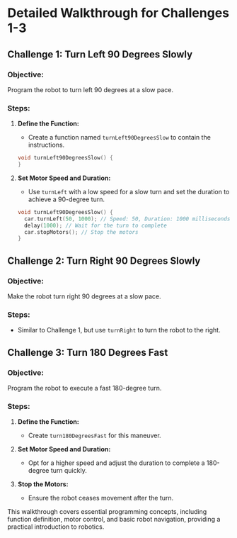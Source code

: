 
# Detailed Walkthrough for Challenges 1-3

## Challenge 1: Turn Left 90 Degrees Slowly

### Objective:
Program the robot to turn left 90 degrees at a slow pace.

### Steps:
1. **Define the Function:**
   - Create a function named `turnLeft90DegreesSlow` to contain the instructions.

   ```cpp
   void turnLeft90DegreesSlow() {
   }
   ```

2. **Set Motor Speed and Duration:**
   - Use `turnLeft` with a low speed for a slow turn and set the duration to achieve a 90-degree turn.

   ```cpp
   void turnLeft90DegreesSlow() {
     car.turnLeft(50, 1000); // Speed: 50, Duration: 1000 milliseconds
     delay(1000); // Wait for the turn to complete
     car.stopMotors(); // Stop the motors
   }
   ```

## Challenge 2: Turn Right 90 Degrees Slowly

### Objective:
Make the robot turn right 90 degrees at a slow pace.

### Steps:
- Similar to Challenge 1, but use `turnRight` to turn the robot to the right.

## Challenge 3: Turn 180 Degrees Fast

### Objective:
Program the robot to execute a fast 180-degree turn.

### Steps:
1. **Define the Function:**
   - Create `turn180DegreesFast` for this maneuver.

2. **Set Motor Speed and Duration:**
   - Opt for a higher speed and adjust the duration to complete a 180-degree turn quickly.

3. **Stop the Motors:**
   - Ensure the robot ceases movement after the turn.

This walkthrough covers essential programming concepts, including function definition, motor control, and basic robot navigation, providing a practical introduction to robotics.
